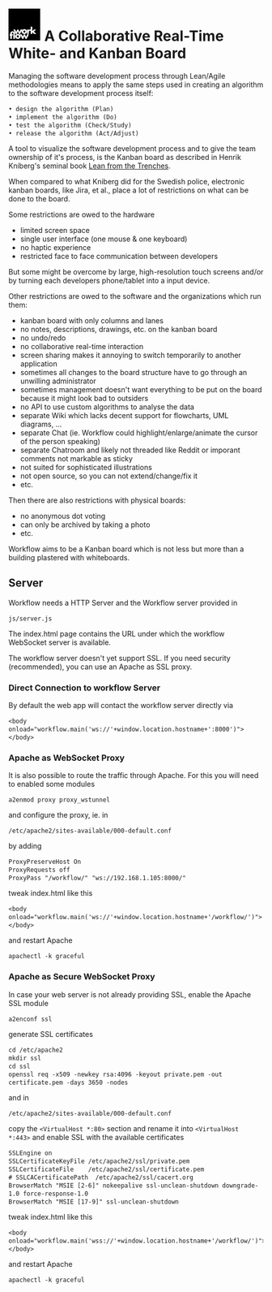 # <img src="img/logo.svg" width="64" height="64" alt="workflow"> A Collaborative Real-Time White- and Kanban Board

Managing the software development process through Lean/Agile methodologies
means to apply the same steps used in creating an algorithm to the software
development process itself:

    • design the algorithm (Plan)
    • implement the algorithm (Do)
    • test the algorithm (Check/Study)
    • release the algorithm (Act/Adjust)

A tool to visualize the software development process and to give the team
ownership of it's process, is the Kanban board as described in Henrik
Kniberg's seminal book <a
href="https://www.crisp.se/file-uploads/Lean-from-the-trenches.pdf">Lean
from the Trenches</a>.

When compared to what Kniberg did for the Swedish police, electronic kanban
boards, like Jira, et al., place a lot of restrictions on what can be done to
the board.

Some restrictions are owed to the hardware

 * limited screen space
 * single user interface (one mouse & one keyboard)
 * no haptic experience
 * restricted face to face communication between developers

But some might be overcome by large, high-resolution touch screens and/or by
turning each developers phone/tablet into a input device.

Other restrictions are owed to the software and the organizations which run
them:

 * kanban board with only columns and lanes
 * no notes, descriptions, drawings, etc. on the kanban board
 * no undo/redo
 * no collaborative real-time interaction
 * screen sharing makes it annoying to switch temporarily to another application
 * sometimes all changes to the board structure have to go through an
   unwilling administrator
 * sometimes management doesn't want everything to be put on the board
   because it might look bad to outsiders
 * no API to use custom algorithms to analyse the data
 * separate Wiki which lacks decent support for flowcharts, UML diagrams, ...
 * separate Chat (ie. Workflow could highlight/enlarge/animate the cursor of the person speaking)
 * separate Chatroom and likely not threaded like Reddit or imporant comments not markable as sticky
 * not suited for sophisticated illustrations
 * not open source, so you can not extend/change/fix it
 * etc.

 Then there are also restrictions with physical boards:
 * no anonymous dot voting
 * can only be archived by taking a photo
 * etc.

Workflow aims to be a Kanban board which is not less but more than a building
plastered with whiteboards.

## Server

Workflow needs a HTTP Server and the Workflow server provided in

    js/server.js

The index.html page contains the URL under which the workflow WebSocket
server is available.

The workflow server doesn't yet support SSL.  If you need security
(recommended), you can use an Apache as SSL proxy.

### Direct Connection to workflow Server

By default the web app will contact the workflow server directly via

    <body onload="workflow.main('ws://'+window.location.hostname+':8000')"></body>

### Apache as WebSocket Proxy

It is also possible to route the traffic through Apache. For this you will
need to enabled some modules

    a2enmod proxy proxy_wstunnel

and configure the proxy, ie. in

    /etc/apache2/sites-available/000-default.conf

by adding

    ProxyPreserveHost On
    ProxyRequests off
    ProxyPass "/workflow/" "ws://192.168.1.105:8000/"

tweak index.html like this

    <body onload="workflow.main('ws://'+window.location.hostname+'/workflow/')"></body>

and restart Apache

    apachectl -k graceful

### Apache as Secure WebSocket Proxy

In case your web server is not already providing SSL, enable the Apache SSL module

    a2enconf ssl

generate SSL certificates

    cd /etc/apache2
    mkdir ssl
    cd ssl
    openssl req -x509 -newkey rsa:4096 -keyout private.pem -out certificate.pem -days 3650 -nodes

and in

    /etc/apache2/sites-available/000-default.conf

copy the `<VirtualHost *:80>` section and rename it into `<VirtualHost *:443>`
and enable SSL with the available certificates

    SSLEngine on
    SSLCertificateKeyFile /etc/apache2/ssl/private.pem
    SSLCertificateFile    /etc/apache2/ssl/certificate.pem
    # SSLCACertificatePath  /etc/apache2/ssl/cacert.org
    BrowserMatch "MSIE [2-6]" nokeepalive ssl-unclean-shutdown downgrade-1.0 force-response-1.0
    BrowserMatch "MSIE [17-9]" ssl-unclean-shutdown

tweak index.html like this

    <body onload="workflow.main('wss://'+window.location.hostname+'/workflow/')"></body>

and restart Apache

    apachectl -k graceful
